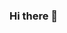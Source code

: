 ### Hi there 👋

<!--
**Surajn7/Surajn7** is a ✨ _special_ ✨ repository because its `README.md` (this file) appears on your GitHub profile.

## - 🌱 I’m currently learning programming for Game Development
- 👯 I’m looking to collaborate on ...
- 🤔 I’m looking for help with ...
- 💬 Ask me about ...
## - 📫 How to reach me: ...
- 😄 Pronouns: ...
- ⚡ Fun fact: ...
-->
